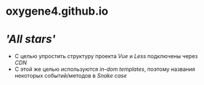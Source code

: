 # oxygene4.github.io
# *'All stars'*

- С целью упростить структуру проекта *Vue* и *Less* подключены через *CDN*
- С этой же целью используются *in-dom templates*, поэтому названия некоторых событий/методов в *Snake case*
